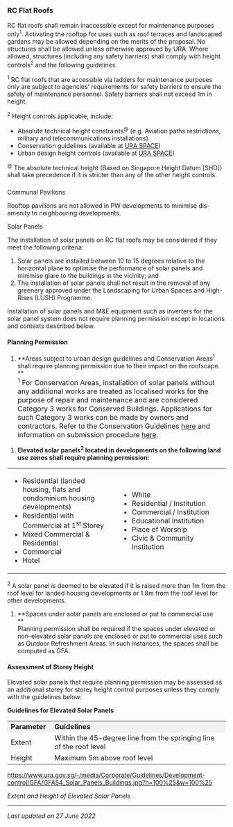 ### RC Flat Roofs

RC flat roofs shall remain inaccessible except for maintenance purposes
only<sup>1</sup>. Activating the rooftop for uses such as roof terraces
and landscaped gardens may be allowed depending on the merits of the
proposal. No structures shall be allowed unless otherwise approved by
URA. Where allowed, structures
<span style="text-align: justify;">(including any safety barriers) shall
comply with height
controls</span><sup>2</sup><span style="text-align: justify;"> and
the</span> following guidelines.

<sup>1</sup> RC flat roofs that are accessible via ladders for
maintenance purposes only are subject to agencies’ requirements for
safety barriers to ensure the safety of maintenance personnel. Safety
barriers shall not exceed 1m in height.

<sup>2</sup> Height controls applicable, include:

-   Absolute technical height constraints<sup>@</sup> (e.g. Aviation
    paths restrictions, military and telecommunications installations).
-   Conservation guidelines (available
    at <a href="https://www.ura.gov.sg/maps/?service=STB" target="_blank">URA
    SPACE</a>)
-   Urban design height controls (available
    at <a href="https://www.ura.gov.sg/maps/?service=STB" target="_blank">URA
    SPACE</a>)

<sup>@</sup> The absolute technical height (Based on Singapore Height
Datum \[SHD\]) shall take precedence if it is stricter than any of the
other height controls.

### 

<a href="#Communal-Pavilions" class="collapsible collapsed"
data-toggle="collapse"></a>

Communal Pavilions

Rooftop pavilions are not allowed in PW developments to minimise
dis-amenity to neighbouring developments.

<a href="#Solar-Panels" class="collapsible collapsed"
data-toggle="collapse"></a>

Solar Panels

The installation of solar panels on RC flat roofs may be considered if
they meet the following criteria:

1.  Solar panels are installed between 10 to 15 degrees relative to the
    horizontal plane to optimise the performance of solar panels and
    minimise glare to the buildings in the vicinity; and
2.  The installation of solar panels shall not result in the removal of
    any greenery approved under the Landscaping for Urban Spaces and
    High-Rises (LUSH) Programme.

Installation of solar panels and M&E equipment such as inverters for the
solar panel system does not require planning permission except in
locations and contexts described below.

<a href="#Planning-Permission" class="collapsible collapsed"
data-parent="#Solar-Panels1" data-toggle="collapse"></a>

#### Planning Permission

1.  **Areas subject to urban design guidelines and Conservation
    Areas<sup>1</sup> shall require planning permission due to their
    impact on the roofscape.  
    **  
    <span style="font-size: 16px;"><sup>1</sup> For Conservation Areas,
    installation of solar panels without any additional works are
    treated as localised works for the purpose of repair and maintenance
    and are considered Category 3 works for Conserved Buildings.
    Applications for such Category 3 works can be made by owners and
    contractors. Refer to the Conservation Guidelines
    <a href="https://www.ura.gov.sg/Corporate/Guidelines/Conservation"
    target="_blank">here</a> and information on submission procedure <a
    href="https://www.ura.gov.sg/Corporate/Guidelines/Conservation/Additions-Alterations/Types-Works"
    target="_blank">here</a>.</span>

<!-- -->

1.  **Elevated solar panels<sup>2</sup> located in developments on the
    following land use zones shall require planning permission:**

<table width="100%">
<colgroup>
<col style="width: 50%" />
<col style="width: 50%" />
</colgroup>
<tbody>
<tr class="odd">
<td style="width: 50%"><ul>
<li>Residential (landed housing, flats and condominium housing
developments)</li>
<li>Residential with Commercial at 1<sup>st</sup> Storey</li>
<li>Mixed Commercial &amp; Residential</li>
<li>Commercial</li>
<li>Hotel</li>
</ul></td>
<td style="width: 50%"><ul>
<li>White</li>
<li>Residential / Institution</li>
<li>Commercial / Institution</li>
<li>Educational Institution</li>
<li>Place of Worship</li>
<li>Civic &amp; Community Institution</li>
</ul></td>
</tr>
</tbody>
</table>

  

<sup>2</sup> A solar panel is deemed to be elevated if it is raised more
than 1m from the roof level for landed housing developments or 1.8m from
the roof level for other developments.

1.  **Spaces under solar panels are enclosed or put to commercial use  
    **  
    Planning permission shall be required if the spaces under elevated
    or non-elevated solar panels are enclosed or put to commercial uses
    such as Outdoor Refreshment Areas. In such instances, the spaces
    shall be computed as GFA.

<a href="#Storey-Height" class="collapsible collapsed"
data-parent="#Solar-Panels1" data-toggle="collapse"></a>

#### Assessment of Storey Height

Elevated solar panels that require planning permission may be assessed
as an additional storey for storey height control purposes unless they
comply with the guidelines below:

**Guidelines for Elevated Solar Panels**

<table width="100%">
<tbody>
<tr class="odd">
<td
style="background-color: #f2f2f2; width: 20%"><strong>Parameter</strong></td>
<td
style="background-color: #f2f2f2; width: 80%"><strong>Guidelines</strong></td>
</tr>
<tr class="even">
<td>Extent</td>
<td>Within the 45-degree line from the springing line of the roof
level</td>
</tr>
<tr class="odd">
<td>Height</td>
<td>Maximum 5m above roof level</td>
</tr>
</tbody>
</table>

  

<https://www.ura.gov.sg/-/media/Corporate/Guidelines/Development-control/GFA/GFA54_Solar_Panels_Buildings.jpg?h=100%25&w=100%25>

*Extent and Height of Elevated Solar Panels*

------------------------------------------------------------------------

*Last updated on 27 June 2022*
